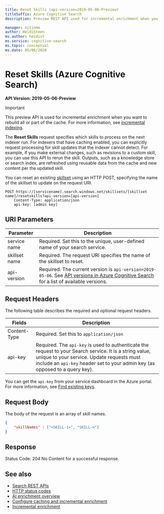 ```yaml
---
title: Reset Skills (api-version=2019-05-06-Preview)
titleSuffix: Azure Cognitive Search
description: Preview REST API used for incremental enrichment when you need whole or partial reprocessing of a skillset.

manager: nitinme
author: HeidiSteen
ms.author: heidist
ms.service: cognitive-search
ms.topic: conceptual
ms.date: 05/06/2020
---
```

# Reset Skills (Azure Cognitive Search)

**API Version: 2019-05-06-Preview**

> [!Important]
> This preview API is used for incremental enrichment when you want to rebuild all or part of the cache. For more information, see [incremental indexing](https://docs.microsoft.com/azure/search/cognitive-search-incremental-indexing-conceptual).

The **Reset Skills** request specifies which skills to process on the next indexer run. For indexers that have caching enabled, you can explicitly request processing for skill updates that the indexer cannot detect. For example, if you make external changes, such as revisions to a custom skill, you can use this API to rerun the skill. Outputs, such as a knowledge store or search index, are refreshed using reusable data from the cache and new content per the updated skill.

You can reset an existing [skillset](https://docs.microsoft.com/rest/api/searchservice/create-skillset) using an HTTP POST, specifying the name of the skillset to update on the request URI. 

```http  
POST https://[servicename].search.windows.net/skillsets/[skillset name]/resetskills?api-version=[api-version]
	Content-Type: application/json
	api-key: [admin key]

```  

## URI Parameters

| Parameter	  | Description  | 
|-------------|--------------|
| service name | Required. Set this to the unique, user-defined name of your search service. |
| skillset name  | Required. The request URI specifies the name of the skillset to reset. |
| api-version | Required. The current version is `api-version=2019-05-06`. See [API versions in Azure Cognitive Search](https://docs.microsoft.com/azure/search/search-api-versions) for a list of available versions.|

## Request Headers 
 The following table describes the required and optional request headers.  

|Fields              |Description      |  
|--------------------|-----------------|  
|Content-Type|Required. Set this to `application/json`|  
|api-key|Required. The `api-key` is used to authenticate the request to your Search service. It is a string value, unique to your service. Update requests must include an `api-key` header set to your admin key (as opposed to a query key).|  

You can get the `api-key` from your service dashboard in the Azure portal. For more information, see [Find existing keys](https://docs.microsoft.com/azure/search/search-security-api-keys#find-existing-keys).  


## Request Body

The body of the request is an array of skill names.

```json
{   
	"skillNames" : ["<SKILL-1>", "SKILL-n"]
}  
```

## Response  

Status Code: 204 No Content for a successful response. 

## See also

+ [Search REST APIs](https://docs.microsoft.com/rest/api/searchservice)
+ [HTTP status codes](https://docs.microsoft.com/rest/api/searchservice/http-status-codes)  
+ [AI enrichment overview](https://docs.microsoft.com/azure/search/cognitive-search-concept-intro)
+ [Configure caching and incremental enrichment](https://docs.microsoft.com/azure/search/search-howto-incremental-index)
+ [Incremental enrichment](https://docs.microsoft.com/azure/search/cognitive-search-incremental-indexing-conceptual)